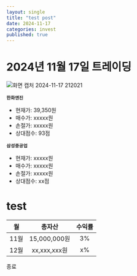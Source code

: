 ```yaml
---
layout: single
title: "test post"
date: 2024-11-17
categories: invest
published: true
---
```

# 2024년 11월 17일 트레이딩  
![화면 캡처 2024-11-17 212021](https://github.com/user-attachments/assets/0b0d2424-0cbf-4edb-a1f5-c50e74e92de9)

**`한화엔진`** 
- 현재가: 39,350원
- 매수가: xxxxx원
- 손절가: xxxxx원
- 상대점수: 93점

**`삼성중공업`**  
- 현재가: xxxxx원
- 매수가: xxxxx원
- 손절가: xxxxx원
- 상대점수: xx점
# test 
|월|총자산|수익률|
:-:|:-------:|:---:
|11월|15,000,000원|3%|
|12월|xx,xxx,xxx원|x%|

  
종료

